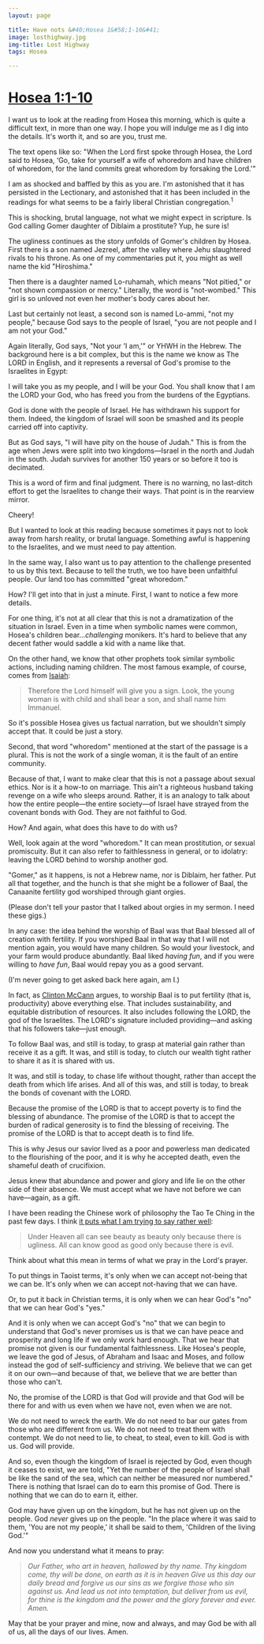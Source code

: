 ```yaml
---
layout: page

title: Have nots &#40;Hosea 1&#58;1-10&#41;
image: losthighway.jpg
img-title: Lost Highway
tags: Hosea

---
```


<h1><a href="http://bible.oremus.org/?ql=335077641">Hosea 1:1-10</a></h1>

I want us to look at the reading from Hosea this morning, which is quite a difficult text, in more than one way. I hope you will indulge me as I dig into the details. It's worth it, and so are you, trust me.

The text opens like so: "When the Lord first spoke through Hosea, the Lord said to Hosea, ‘Go, take for yourself a wife of whoredom and have children of whoredom, for the land commits great whoredom by forsaking the Lord.'"

I am as shocked and baffled by this as you are. I'm astonished that it has persisted in the Lectionary, and astonished that it has been included in the readings for what seems to be a fairly liberal Christian congregation.<sup><a title="Community UCC, Elkhart Lake Wisconsin">1</a></sup>

This is shocking, brutal language, not what we might expect in scripture. Is God calling Gomer daughter of Diblaim a prostitute? Yup, he sure is!

The ugliness continues as the story unfolds of Gomer's children by Hosea. First there is a son named Jezreel, after the valley where Jehu slaughtered rivals to his throne. As one of my commentaries put it, you might as well name the kid "Hiroshima."

Then there is a daughter named Lo-ruhamah, which means "Not pitied," or "not shown compassion or mercy." Literally, the word is "not-wombed." This girl is so unloved not even her mother's body cares about her.

Last but certainly not least, a second son is named Lo-ammi, "not my people," because God says to the people of Israel, "you are not people and I am not your God."

Again literally, God says, "Not your 'I am,'" or YHWH in the Hebrew. The background here is a bit complex, but this is the name we know as The LORD in English, and it represents a reversal of God's promise to the Israelites in Egypt:

I will take you as my people, and I will be your God. You shall know that I am the LORD your God, who has freed you from the burdens of the Egyptians.

God is done with the people of Israel. He has withdrawn his support for them. Indeed, the kingdom of Israel will soon be smashed and its people carried off into captivity.

But as God says, "I will have pity on the house of Judah." This is from the age when Jews were split into two kingdoms—Israel in the north and Judah in the south. Judah survives for another 150 years or so before it too is decimated.

This is a word of firm and final judgment. There is no warning, no last-ditch effort to get the Israelites to change their ways. That point is in the rearview mirror.

Cheery!

But I wanted to look at this reading because sometimes it pays not to look away from harsh reality, or brutal language. Something awful is happening to the Israelites, and we must need to pay attention.

In the same way, I also want us to pay attention to the challenge presented to us by this text. Because to tell the truth, we too have been unfaithful people. Our land too has committed "great whoredom."

How? I'll get into that in just a minute. First, I want to notice a few more details.

For one thing, it's not at all clear that this is not a dramatization of the situation in Israel. Even in a time when symbolic names were common, Hosea's children bear...<em>challenging</em> monikers. It's hard to believe that any decent father would saddle a kid with a name like that.

On the other hand, we know that other prophets took similar symbolic actions, including naming children. The most famous example, of course, comes from <a href="http://bible.oremus.org/?ql=431522258">Isaiah</a>: 

<blockquote>Therefore the Lord himself will give you a sign. Look, the young woman is with child and shall bear a son, and shall name him Immanuel.</blockquote>

So it's possible Hosea gives us factual narration, but we shouldn't simply accept that. It could be just a story.

Second, that word "whoredom" mentioned at the start of the passage is a plural. This is not the work of a single woman, it is the fault of an entire community.

Because of that, I want to make clear that this is not a passage about sexual ethics. Nor is it a how-to on marriage. This ain't a righteous husband taking revenge on a wife who sleeps around. Rather, it is an analogy to talk about how the entire people—the entire society—of Israel have strayed from the covenant bonds with God. They are not faithful to God.

How? And again, what does this have to do with us?

Well, look again at the word "whoredom." It can mean prostitution, or sexual promiscuity. But it can also refer to faithlessness in general, or to idolatry: leaving the LORD behind to worship another god.

"Gomer," as it happens, is not a Hebrew name, nor is Diblaim, her father. Put all that together, and the hunch is that she might be a follower of Baal, the Canaanite fertility god worshiped through giant orgies.

(Please don't tell your pastor that I talked about orgies in my sermon. I need these gigs.)

In any case: the idea behind the worship of Baal was that Baal blessed all of creation with fertility. If you worshiped Baal in that way that I will not mention again, you would have many children. So would your livestock, and your farm would produce abundantly. Baal liked <em>having fun</em>, and if you were willing to <em>have fun</em>, Baal would repay you as a good servant.

(I'm never going to get asked back here again, am I.)

In fact, as <a href="http://www.workingpreacher.org/preaching.aspx?commentary_id=641">Clinton McCann</a> argues, to worship Baal is to put fertility (that is, productivity) above everything else. That includes sustainability, and equitable distribution of resources. It also includes following the LORD, the god of the Israelites. The LORD's signature included providing—and asking that his followers take—just enough.

To follow Baal was, and still is today, to grasp at material gain rather than receive it as a gift. It was, and still is today, to clutch our wealth tight rather to share it as it is shared with us.

It was, and still is today, to chase life without thought, rather than accept the death from which life arises. And all of this was, and still is today, to break the bonds of covenant with the LORD.

Because the promise of the LORD is that to accept poverty is to find the blessing of abundance. The promise of the LORD is that to accept the burden of radical generosity is to find the blessing of receiving. The promise of the LORD is that to accept death is to find life.

This is why Jesus our savior lived as a poor and powerless man dedicated to the flourishing of the poor, and it is why he accepted death, even the shameful death of crucifixion.

Jesus knew that abundance and power and glory and life lie on the other side of their absence. We must accept what we have not before we can have—again, as a gift.

I have been reading the Chinese work of philosophy the Tao Te Ching in the past few days. I think <a href="https://www.wussu.com/laotzu/laotzu02.html">it puts what I am trying to say rather well</a>:

<blockquote>Under Heaven all can see beauty as beauty only because there is ugliness.
All can know good as good only because there is evil.</blockquote>

Think about what this mean in terms of what we pray in the Lord's prayer.

To put things in Taoist terms, it's only when we can accept not-being that we can be. It's only when we can accept not-having that we can have.

Or, to put it back in Christian terms, it is only when we can hear God's "no" that we can hear God's "yes."

And it is only when we can accept God's "no" that we can begin to understand that God's never promises us is that we can have peace and prosperity and long life if we only work hard enough. That we hear that promise not given is our fundamental faithlessness. Like Hosea's people, we leave the god of Jesus, of Abraham and Isaac and Moses, and follow instead the god of self-sufficiency and striving. We believe that we can get it on our own—and because of that, we believe that we are better than those who can't.

No, the promise of the LORD is that God will provide and that God will be there for and with us even when we have not, even when we are not.

We do not need to wreck the earth. We do not need to bar our gates from those who are different from us. We do not need to treat them with contempt. We do not need to lie, to cheat, to steal, even to kill. God is with us. God will provide.

And so, even though the kingdom of Israel is rejected by God, even though it ceases to exist, we are told, "Yet the number of the people of Israel shall be like the sand of the sea, which can neither be measured nor numbered." There is nothing that Israel can do to earn this promise of God. There is nothing that we can do to earn it, either.

God may have given up on the kingdom, but he has not given up on the people. God <em>never</em> gives up on the people. "In the place where it was said to them, 'You are not my people,' it shall be said to them, 'Children of the living God.'"

And now you understand what it means to pray: 

<blockquote><em>Our Father, who art in heaven,
hallowed by thy name.
Thy kingdom come, thy will be done,
on earth as it is in heaven
Give us this day our daily bread
and forgive us our sins as we forgive those who sin against us.
And lead us not into temptation,
but deliver from us evil,
for thine is the kingdom and the power and the glory forever and ever. Amen.</em></blockquote>

May that be your prayer and mine, now and always, and may God be with all of us, all the days of our lives. Amen.